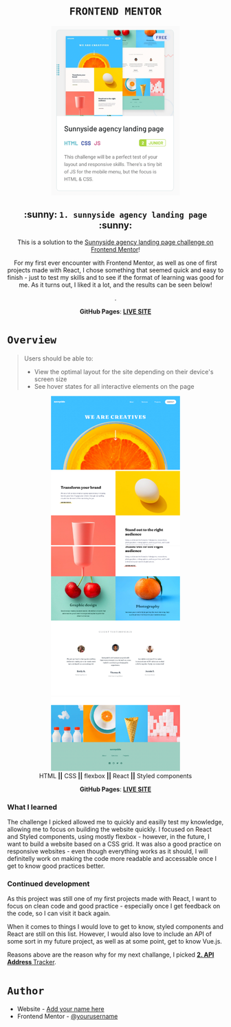 <h1 align="center"><code>FRONTEND MENTOR</code></h1>

<div align="center">
  <a href="https://www.frontendmentor.io/challenges/sunnyside-agency-landing-page-7yVs3B6ef">
    <img src="https://github.com/OktawiaRogowicz/sunnyside-agency/blob/main/sunnyside-agency-landing-page-main/img_3.png"
      alt="Frontend mentor challenge"
      width="300"/>
  </a>
</div>

<h2 align="center">:sunny: <code>1. sunnyside agency landing page</code> :sunny:</h2>

<div align="center">
This is a solution to the <a href="https://www.frontendmentor.io/challenges/sunnyside-agency-landing-page-7yVs3B6ef">Sunnyside agency landing page challenge on Frontend Mentor</a>! 


For my first ever encounter with Frontend Mentor, as well as one of first projects made with React, I chose something that seemed quick and easy to finish - just to test my skills and to see if the format of learning was good for me. As it turns out, I liked it a lot, and the results can be seen below!

.

<strong>GitHub Pages</strong>: <a href="https://oktawiarogowicz.github.io/sunnyside-agency/"><strong>LIVE SITE</strong></a>
</div>

<h1><code>Overview</code></h1>

> Users should be able to:
> 
>- View the optimal layout for the site depending on their device's screen size
>- See hover states for all interactive elements on the page



<div align="center">
  <img src="https://github.com/OktawiaRogowicz/sunnyside-agency/blob/main/sunnyside-agency-landing-page-main/img_4.png"
    alt="Screenshot" width="300"/>
    <img src="https://github.com/OktawiaRogowicz/sunnyside-agency/blob/main/sunnyside-agency-landing-page-main/img_5.png"
    alt="Screenshot" width="300"/>
    <img src="https://github.com/OktawiaRogowicz/sunnyside-agency/blob/main/sunnyside-agency-landing-page-main/img_6.png"
    alt="Screenshot" width="300"/>
    <img src="https://github.com/OktawiaRogowicz/sunnyside-agency/blob/main/sunnyside-agency-landing-page-main/img_7.png"
    alt="Screenshot" width="300"/>
    <img src="https://github.com/OktawiaRogowicz/sunnyside-agency/blob/main/sunnyside-agency-landing-page-main/img_8.png"
    alt="Screenshot" width="300"/>
</div>



<div align="center">
  HTML <strong>||</strong> CSS <strong>||</strong> flexbox <strong>||</strong> React <strong>||</strong> Styled components
  
  <strong>GitHub Pages</strong>: <a href="https://oktawiarogowicz.github.io/sunnyside-agency/"><strong>LIVE SITE</strong></a>
</div>

### What I learned

The challenge I picked allowed me to quickly and easilly test my knowledge, allowing me to focus on building the website quickly. I focused on React and Styled components, using mostly flexbox - however, in the future, I want to build a website based on a CSS grid. It was also a good practice on responsive websites - even though everything works as it should, I will definitelly work on making the code more readable and accessable once I get to know good practices better.

### Continued development

As this project was still one of my first projects made with React, I want to focus on clean code and good practice - especially once I get feedback on the code, so I can visit it back again.

When it comes to things I would love to get to know, styled components and React are still on this list. However, I would also love to include an API of some sort in my future project, as well as at some point, get to know Vue.js.

Reasons above are the reason why for my next challange, I picked <a href="https://github.com/OktawiaRogowicz/ip-address-tracker"><strong>2. API Address </strong>Tracker</a>.

<h1><code>Author</code></h1>

- Website - [Add your name here](https://www.your-site.com)
- Frontend Mentor - [@yourusername](https://www.frontendmentor.io/profile/yourusername)
